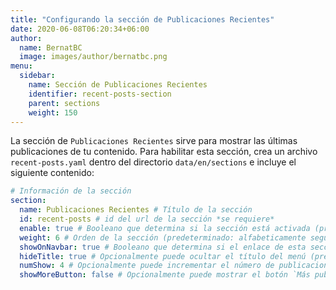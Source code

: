 ```yaml
---
title: "Configurando la sección de Publicaciones Recientes"
date: 2020-06-08T06:20:34+06:00
author:
  name: BernatBC
  image: images/author/bernatbc.png
menu:
  sidebar:
    name: Sección de Publicaciones Recientes
    identifier: recent-posts-section
    parent: sections
    weight: 150
---
```


La sección de `Publicaciones Recientes` sirve para mostrar las últimas publicaciones de tu contenido. Para habilitar esta sección, crea un archivo `recent-posts.yaml` dentro del directorio `data/en/sections` e incluye el siguiente contenido:

```yaml
# Información de la sección
section:
  name: Publicaciones Recientes # Título de la sección
  id: recent-posts # id del url de la sección *se requiere*
  enable: true # Booleano que determina si la sección está activada (predeterminado: false)
  weight: 6 # Orden de la sección (predeterminado: alfabeticamente seguida del peso)
  showOnNavbar: true # Booleano que determina si el enlace de esta sección debe aparecer en la barra de navegación
  hideTitle: true # Opcionalmente puede ocultar el título del menú (predeterminado: false)
  numShow: 4 # Opcionalmente puede incrementar el número de publicaciones para mostrar (predeterminado: 3)
  showMoreButton: false # Opcionalmente puede mostrar el botón `Más publicaciones` (predeterminado: false)
```
